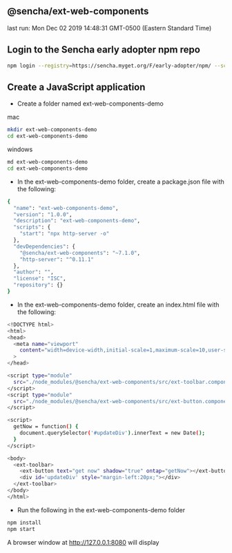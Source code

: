 ## @sencha/ext-web-components

last run: Mon Dec 02 2019 14:48:31 GMT-0500 (Eastern Standard Time)

## Login to the Sencha early adopter npm repo

```sh
npm login --registry=https://sencha.myget.org/F/early-adopter/npm/ --scope=@sencha

```

## Create a JavaScript application

- Create a folder named ext-web-components-demo

mac
```sh
mkdir ext-web-components-demo
cd ext-web-components-demo
```

windows
```sh
md ext-web-components-demo
cd ext-web-components-demo
```

- In the ext-web-components-demo folder, create a package.json file with the following:

```sh
{
  "name": "ext-web-components-demo",
  "version": "1.0.0",
  "description": "ext-web-components-demo",
  "scripts": {
    "start": "npx http-server -o"
  },
  "devDependencies": {
    "@sencha/ext-web-components": "~7.1.0",
    "http-server": "^0.11.1"
  },
  "author": "",
  "license": "ISC",
  "repository": {}
}
```

- In the ext-web-components-demo folder, create an index.html file with the following:

```sh
<!DOCTYPE html>
<html>
<head>
  <meta name="viewport"
    content="width=device-width,initial-scale=1,maximum-scale=10,user-scalable=yes"
  >
</head>

<script type="module"
  src="./node_modules/@sencha/ext-web-components/src/ext-toolbar.component.js">
</script>
<script type="module"
  src="./node_modules/@sencha/ext-web-components/src/ext-button.component.js">
</script>

<script>
  getNow = function() {
    document.querySelector('#updateDiv').innerText = new Date();
  }
</script>

<body>
  <ext-toolbar>
    <ext-button text="get now" shadow="true" ontap="getNow"></ext-button>
    <div id='updateDiv' style="margin-left:20px;"></div>
  </ext-toolbar>
</body>
</html>
```

- Run the following in the ext-web-components-demo folder

```sh
npm install
npm start
```

A browser window at http://127.0.0.1:8080 will display
